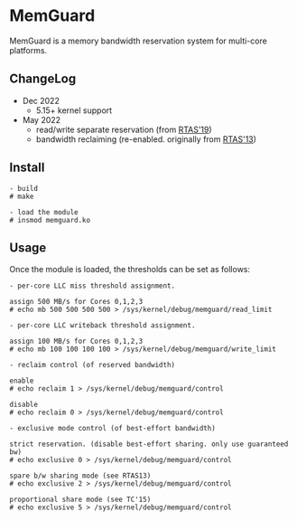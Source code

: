 # MemGuard

MemGuard is a memory bandwidth reservation system for multi-core platforms. 

## ChangeLog
- Dec 2022
  - 5.15+ kernel support
- May 2022 
  - read/write separate reservation (from [RTAS'19](https://www.ittc.ku.edu/~heechul/papers/cachedos-rtas2019-camera.pdf))
  - bandwidth reclaiming (re-enabled. originally from [RTAS'13](https://www.ittc.ku.edu/~heechul/papers/memguard-rtas13.pdf))
 
## Install

	- build
	# make

	- load the module
	# insmod memguard.ko

## Usage
Once the module is loaded, the thresholds can be set as follows:

	- per-core LLC miss threshold assignment.

	assign 500 MB/s for Cores 0,1,2,3
	# echo mb 500 500 500 500 > /sys/kernel/debug/memguard/read_limit

	- per-core LLC writeback threshold assignment.

	assign 100 MB/s for Cores 0,1,2,3
	# echo mb 100 100 100 100 > /sys/kernel/debug/memguard/write_limit

	- reclaim control (of reserved bandwidth)

	enable
	# echo reclaim 1 > /sys/kernel/debug/memguard/control

	disable
	# echo reclaim 0 > /sys/kernel/debug/memguard/control

	- exclusive mode control (of best-effort bandwidth)

	strict reservation. (disable best-effort sharing. only use guaranteed bw)
	# echo exclusive 0 > /sys/kernel/debug/memguard/control

	spare b/w sharing mode (see RTAS13)
	# echo exclusive 2 > /sys/kernel/debug/memguard/control

	proportional share mode (see TC'15)
	# echo exclusive 5 > /sys/kernel/debug/memguard/control
